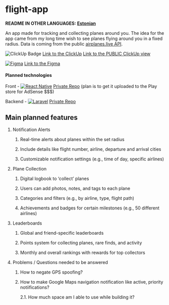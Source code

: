 # flight-app

**README IN OTHER LANGUAGES:
[Estonian](https://github.com/Beeak/flight-app/blob/main/README-ee.md)**


An app made for tracking and collecting planes around you. 
The idea for the app came from my long time wish to see planes flying around you in a fixed radius.
Data is coming from the public [airplanes.live API](https://airplanes.live/api-guide/).

![ClickUp Badge](https://img.shields.io/badge/ClickUp-7B68EE?logo=clickup&logoColor=fff&style=for-the-badge) [Link to the ClickUp](https://app.clickup.com/9012335212/v/s/90121753920) [Link to the PUBLIC ClickUp view](https://sharing.clickup.com/9012335212/l/h/6-901205083945-1/b0021e2cf9798d2
)

[![Figma](https://img.shields.io/badge/Figma-F24E1E?logo=figma&logoColor=white)](#) [Link to the Figma](https://www.figma.com/design/Ajmdcmsw4rnFPcDAaGwNqI/Flight-app?node-id=0-1&t=KqKWYDtUexU2FrKq-1)

#### Planned technologies

Front - [![React Native](https://img.shields.io/badge/React_Native-%2320232a.svg?logo=react&logoColor=%2361DAFB)](#) [Private Repo](https://github.com/Beeak/flight-app-native) (plan is to get it uploaded to the Play store for AdSense $$$)

Backend - [![Laravel](https://img.shields.io/badge/Laravel-%23FF2D20.svg?logo=laravel&logoColor=white)](#) [Private Repo](https://github.com/Beeak/flight-app-laravel)


## Main planned features

1. Notification Alerts

    1. Real-time alerts about planes within the set radius
  
    2. Include details like flight number, airline, departure and arrival cities
  
    3. Customizable notification settings (e.g., time of day, specific airlines)

2. Plane Collection

      1. Digital logbook to ‘collect’ planes
  
     2. Users can add photos, notes, and tags to each plane
  
      3. Categories and filters (e.g., by airline, type, flight path)
  
      4. Achievements and badges for certain milestones (e.g., 50 different airlines)

3. Leaderboards

      1. Global and friend-specific leaderboards
  
      2. Points system for collecting planes, rare finds, and activity
  
      3. Monthly and overall rankings with rewards for top collectors

4. Problems / Questions needed to be answered
  
    1. How to negate GPS spoofing?

    2. How to make Google Maps navigation notification like active, priority notiifications?
       
       2.1. How much space am I able to use while building it?

